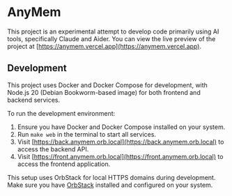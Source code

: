 # AnyMem

This project is an experimental attempt to develop code primarily using AI tools, specifically Claude and Aider. You can view the live preview of the project at [https://anymem.vercel.app](https://anymem.vercel.app).

## Development

This project uses Docker and Docker Compose for development, with Node.js 20 (Debian Bookworm-based image) for both frontend and backend services.

To run the development environment:

1. Ensure you have Docker and Docker Compose installed on your system.
2. Run `make web` in the terminal to start all services.
3. Visit [https://back.anymem.orb.local](https://back.anymem.orb.local) to access the backend API.
4. Visit [https://front.anymem.orb.local](https://front.anymem.orb.local) to access the frontend application.

This setup uses OrbStack for local HTTPS domains during development. Make sure you have [OrbStack](https://orbstack.dev/) installed and configured on your system.
